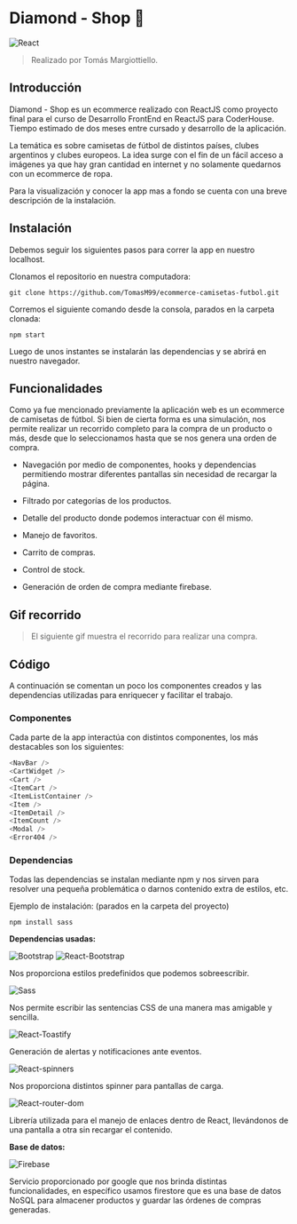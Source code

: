 # Diamond - Shop :gem:
![React](https://img.shields.io/badge/react-18.2.0-61dafb?style=for-the-badge&logo=react)
>Realizado por Tomás Margiottiello.

## Introducción
Diamond - Shop es un ecommerce realizado con ReactJS como proyecto final para el curso de Desarrollo FrontEnd en ReactJS para CoderHouse. Tiempo estimado de dos meses entre cursado y desarrollo de la aplicación.

La temática es sobre camisetas de fútbol de distintos países, clubes argentinos y clubes europeos. La idea surge con el fin de un fácil acceso a imágenes ya que hay gran cantidad en internet y no solamente quedarnos con un ecommerce de ropa.

Para la visualización y conocer la app mas a fondo se cuenta con una breve descripción de la instalación.

## Instalación
Debemos seguir los siguientes pasos para correr la app en nuestro localhost.

Clonamos el repositorio en nuestra computadora:

`git clone https://github.com/TomasM99/ecommerce-camisetas-futbol.git`

Corremos el siguiente comando desde la consola, parados en la carpeta clonada:

`npm start`

Luego de unos instantes se instalarán las dependencias y se abrirá en nuestro navegador.

## Funcionalidades
Como ya fue mencionado previamente la aplicación web es un ecommerce de camisetas de fútbol. Si bien de cierta forma es una simulación, nos permite realizar un recorrido completo para la compra de un producto o más, desde que lo seleccionamos hasta que se nos genera una orden de compra.

- Navegación por medio de componentes, hooks y dependencias permitiendo mostrar diferentes pantallas sin necesidad de recargar la página.

- Filtrado por categorías de los productos.

- Detalle del producto donde podemos interactuar con él mismo.

- Manejo de favoritos.

- Carrito de compras.

- Control de stock.

- Generación de orden de compra mediante firebase.

## Gif recorrido
>El siguiente gif muestra el recorrido para realizar una compra.
<!-- Gif explicativo mostrando el recorrido de una compra -->
<!-- Link al drive en caso de que no pueda subirlo aca o tambien dejarlo aca -->

## Código
A continuación se comentan un poco los componentes creados y las dependencias utilizadas para enriquecer y facilitar el trabajo.

### Componentes
Cada parte de la app interactúa con distintos componentes, los más destacables son los siguientes:

~~~ JavaScript
<NavBar />
<CartWidget />
<Cart />
<ItemCart />
<ItemListContainer />
<Item />
<ItemDetail />
<ItemCount />
<Modal />
<Error404 />
~~~

### Dependencias
Todas las dependencias se instalan mediante npm y nos sirven para resolver una pequeña problemática o darnos contenido extra de estilos, etc.

Ejemplo de instalación: (parados en la carpeta del proyecto)

`npm install sass`

**Dependencias usadas:**

![Bootstrap](https://img.shields.io/badge/bootstrap-v5.2.0-7952b3?style=flat-square&logo=bootstrap)
![React-Bootstrap](https://img.shields.io/badge/react--bootstrap-v2.5.0-7952b3?style=flat-square&logo=bootstrap)

Nos proporciona estilos predefinidos que podemos sobreescribir.

![Sass](https://img.shields.io/badge/sass-1.53.0-cc6699?style=flat-square&logo=sass)

Nos permite escribir las sentencias CSS de una manera mas amigable y sencilla.

![React-Toastify](https://img.shields.io/badge/react--toastify-v9.0.8-blue?style=flat-square&logo=react)

Generación de alertas y notificaciones ante eventos.

![React-spinners](https://img.shields.io/badge/react--spinners-v0.13.4-brightgreen?style=flat-square&logo=react)

Nos proporciona distintos spinner para pantallas de carga.

![React-router-dom](https://img.shields.io/badge/react--router--dom-v6.3.0-ca4245?style=flat-square&logo=reactrouter)

Librería utilizada para el manejo de enlaces dentro de React, llevándonos de una pantalla a otra sin recargar el contenido.

**Base de datos:**

![Firebase](https://img.shields.io/badge/firebase-v9.9.2-ffca28?style=flat-square&logo=firebase)

Servicio proporcionado por google que nos brinda distintas funcionalidades, en específico usamos firestore que es una base de datos NoSQL para almacener productos y guardar las órdenes de compras generadas.